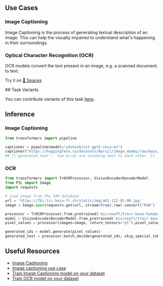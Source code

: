 ## Use Cases

### Image Captioning

Image Captioning is the process of generating textual description of an image. 
This can help the visually impaired to understand what's happening in their surroundings.

 

### Optical Character Recognition (OCR)

OCR models convert the text present in an image, e.g. a scanned document, to text.

Try it on [🤗 Spaces](https://huggingface.co/microsoft/trocr-base-handwritten)

## Task Variants

You can contribute variants of this task [here](https://github.com/huggingface/hub-docs/blob/main/tasks/src/image-to-text/about.md).


## Inference
### Image Captioning
```python
from transformers import pipeline

captioner = pipeline(model="ydshieh/vit-gpt2-coco-en")
captioner("https://huggingface.co/datasets/Narsil/image_dummy/raw/main/parrots.png")
## [{'generated_text': 'two birds are standing next to each other '}]
```

### OCR
```python
from transformers import TrOCRProcessor, VisionEncoderDecoderModel
from PIL import Image
import requests

# load image from the IAM database
url = 'https://fki.tic.heia-fr.ch/static/img/a01-122-02-00.jpg'
image = Image.open(requests.get(url, stream=True).raw).convert("RGB")

processor = TrOCRProcessor.from_pretrained('microsoft/trocr-base-handwritten')
model = VisionEncoderDecoderModel.from_pretrained('microsoft/trocr-base-handwritten')
pixel_values = processor(images=image, return_tensors="pt").pixel_values

generated_ids = model.generate(pixel_values)
generated_text = processor.batch_decode(generated_ids, skip_special_tokens=True)[0]

```

## Useful Resources
- [Image Captioning](https://huggingface.co/docs/transformers/main/en/tasks/image_captioning)
- [Image captioning use case](https://blog.google/outreach-initiatives/accessibility/get-image-descriptions/)
- [Train Image Captioning model on your dataset](https://github.com/NielsRogge/Transformers-Tutorials/blob/master/GIT/Fine_tune_GIT_on_an_image_captioning_dataset.ipynb)
- [Train OCR model on your dataset ](https://github.com/NielsRogge/Transformers-Tutorials/tree/master/TrOCR)